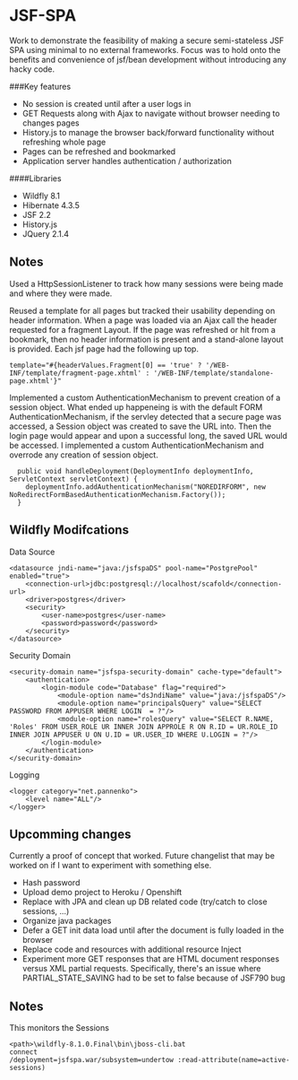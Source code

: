 # JSF-SPA

Work to demonstrate the feasibility of making a secure semi-stateless JSF SPA using minimal to no external frameworks.
Focus was to hold onto the benefits and convenience of jsf/bean development without introducing any hacky code.

###Key features
* No session is created until after a user logs in
* GET Requests along with Ajax to navigate without browser needing to changes pages
* History.js to manage the browser back/forward functionality without refreshing whole page
* Pages can be refreshed and bookmarked
* Application server handles authentication / authorization

####Libraries
* Wildfly 8.1
* Hibernate 4.3.5
* JSF 2.2
* History.js
* JQuery 2.1.4

## Notes

Used a HttpSessionListener to track how many sessions were being made and where they were made.

Reused a template for all pages but tracked their usability depending on header information. When a page was loaded via an Ajax call the header requested for a fragment Layout. If the page was refreshed or hit from a bookmark, then no header information is present and a stand-alone layout is provided. Each jsf page had the following up top.
```
template="#{headerValues.Fragment[0] == 'true' ? '/WEB-INF/template/fragment-page.xhtml' : '/WEB-INF/template/standalone-page.xhtml'}" 
```

Implemented a custom AuthenticationMechanism to prevent creation of a session object. What ended up happeneing is with the default FORM AuthenticationMechanism, if the servley detected that a secure page was accessed, a Session object was created to save the URL into. Then the login page would appear and upon a successful long, the saved URL would be accessed. I implemented a custom AuthenticationMechanism and overrode any creation of session object. 
```
  public void handleDeployment(DeploymentInfo deploymentInfo, ServletContext servletContext) {
    deploymentInfo.addAuthenticationMechanism("NOREDIRFORM", new NoRedirectFormBasedAuthenticationMechanism.Factory());
  }
```

## Wildfly Modifcations

Data Source
```
<datasource jndi-name="java:/jsfspaDS" pool-name="PostgrePool" enabled="true">
    <connection-url>jdbc:postgresql://localhost/scafold</connection-url>
    <driver>postgres</driver>
    <security>
        <user-name>postgres</user-name>
        <password>password</password>
    </security>
</datasource>
```
Security Domain
```
<security-domain name="jsfspa-security-domain" cache-type="default">
    <authentication>
        <login-module code="Database" flag="required">
            <module-option name="dsJndiName" value="java:/jsfspaDS"/>
            <module-option name="principalsQuery" value="SELECT PASSWORD FROM APPUSER WHERE LOGIN  = ?"/>
            <module-option name="rolesQuery" value="SELECT R.NAME, 'Roles' FROM USER_ROLE UR INNER JOIN APPROLE R ON R.ID = UR.ROLE_ID INNER JOIN APPUSER U ON U.ID = UR.USER_ID WHERE U.LOGIN = ?"/>
        </login-module>
    </authentication>
</security-domain>
```
Logging
```
<logger category="net.pannenko">
    <level name="ALL"/>
</logger>
```

## Upcomming changes

Currently a proof of concept that worked. Future changelist that may be worked on if I want to experiment with something else.
* Hash password
* Upload demo project to Heroku / Openshift 
* Replace with JPA and clean up DB related code (try/catch to close sessions, ...)
* Organize java packages
* Defer a GET init data load until after the document is fully loaded in the browser
* Replace code and resources with additional resource Inject
* Experiment more GET responses that are HTML document responses versus XML partial requests. Specifically, there's an issue where PARTIAL_STATE_SAVING had to be set to false because of JSF790 bug

## Notes

This monitors the Sessions
```
<path>\wildfly-8.1.0.Final\bin\jboss-cli.bat
connect
/deployment=jsfspa.war/subsystem=undertow :read-attribute(name=active-sessions)
```
